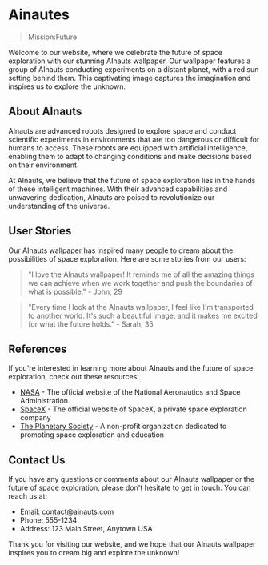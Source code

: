 <!--
Write me content for website with wallpaper which alt text is:

"A group of AInauts conducting experiments on a distant planet, with a red sun setting behind them."

The name/title of the page should not be 1:1 copy of the alt text but rather a real content of the website which is using this wallpaper.

- Use markdown format
- Start with the heading
- The content should look like a real website
- Include real sections like references, contact, user stories, etc. use things relevant to the page purpose.
- Feel free to use structure like headings, bullets, numbering, blockquotes, paragraphs, horizontal lines, etc.
- You can use formatting like bold or _italic_
- You can include UTF-8 emojis
- Links should be only #hash anchors (and you can refer to the document itself)
- Do not include images
-->

<!--font:Orbitron-->

# Ainautes

> Mission:Future

Welcome to our website, where we celebrate the future of space exploration with our stunning AInauts wallpaper. Our wallpaper features a group of AInauts conducting experiments on a distant planet, with a red sun setting behind them. This captivating image captures the imagination and inspires us to explore the unknown.

## About AInauts

AInauts are advanced robots designed to explore space and conduct scientific experiments in environments that are too dangerous or difficult for humans to access. These robots are equipped with artificial intelligence, enabling them to adapt to changing conditions and make decisions based on their environment.

At AInauts, we believe that the future of space exploration lies in the hands of these intelligent machines. With their advanced capabilities and unwavering dedication, AInauts are poised to revolutionize our understanding of the universe.

## User Stories

Our AInauts wallpaper has inspired many people to dream about the possibilities of space exploration. Here are some stories from our users:

> "I love the AInauts wallpaper! It reminds me of all the amazing things we can achieve when we work together and push the boundaries of what is possible." - John, 29

> "Every time I look at the AInauts wallpaper, I feel like I'm transported to another world. It's such a beautiful image, and it makes me excited for what the future holds." - Sarah, 35

## References

If you're interested in learning more about AInauts and the future of space exploration, check out these resources:

-   [NASA](#) - The official website of the National Aeronautics and Space Administration
-   [SpaceX](#) - The official website of SpaceX, a private space exploration company
-   [The Planetary Society](#) - A non-profit organization dedicated to promoting space exploration and education

## Contact Us

If you have any questions or comments about our AInauts wallpaper or the future of space exploration, please don't hesitate to get in touch. You can reach us at:

-   Email: [contact@ainauts.com](mailto:contact@ainauts.com)
-   Phone: 555-1234
-   Address: 123 Main Street, Anytown USA

Thank you for visiting our website, and we hope that our AInauts wallpaper inspires you to dream big and explore the unknown!
